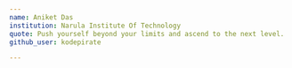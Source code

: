 ```yaml
---
name: Aniket Das
institution: Narula Institute Of Technology
quote: Push yourself beyond your limits and ascend to the next level.
github_user: kodepirate

---
```


